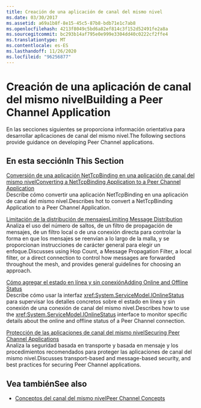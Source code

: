 ```yaml
---
title: Creación de una aplicación de canal del mismo nivel
ms.date: 03/30/2017
ms.assetid: a69a1b8f-8e15-45c5-87b8-bdb71e1c7ab8
ms.openlocfilehash: 4213f8049c5bd6a82ef814c3f152d52491fe2a8a
ms.sourcegitcommit: bc293b14af795e0e999e3304dd40c0222cf2ffe4
ms.translationtype: MT
ms.contentlocale: es-ES
ms.lasthandoff: 11/26/2020
ms.locfileid: "96256877"
---
```

# <a name="building-a-peer-channel-application"></a><span data-ttu-id="3c040-102">Creación de una aplicación de canal del mismo nivel</span><span class="sxs-lookup"><span data-stu-id="3c040-102">Building a Peer Channel Application</span></span>

<span data-ttu-id="3c040-103">En las secciones siguientes se proporciona información orientativa para desarrollar aplicaciones de canal del mismo nivel.</span><span class="sxs-lookup"><span data-stu-id="3c040-103">The following sections provide guidance on developing Peer Channel applications.</span></span>  
  
## <a name="in-this-section"></a><span data-ttu-id="3c040-104">En esta sección</span><span class="sxs-lookup"><span data-stu-id="3c040-104">In This Section</span></span>  

 [<span data-ttu-id="3c040-105">Conversión de una aplicación NetTcpBinding en una aplicación de canal del mismo nivel</span><span class="sxs-lookup"><span data-stu-id="3c040-105">Converting a NetTcpBinding Application to a Peer Channel Application</span></span>](converting-a-nettcpbinding-application-to-a-peer-channel-application.md)  
 <span data-ttu-id="3c040-106">Describe cómo convertir una aplicación NetTcpBinding en una aplicación de canal del mismo nivel.</span><span class="sxs-lookup"><span data-stu-id="3c040-106">Describes hot to convert a NetTcpBinding Application to a Peer Channel Application.</span></span>  
  
 [<span data-ttu-id="3c040-107">Limitación de la distribución de mensajes</span><span class="sxs-lookup"><span data-stu-id="3c040-107">Limiting Message Distribution</span></span>](limiting-message-distribution.md)  
 <span data-ttu-id="3c040-108">Analiza el uso del número de saltos, de un filtro de propagación de mensajes, de un filtro local o de una conexión directa para controlar la forma en que los mensajes se reenvían a lo largo de la malla, y se proporcionan instrucciones de carácter general para elegir un enfoque.</span><span class="sxs-lookup"><span data-stu-id="3c040-108">Discusses using Hop Count, a Message Propagation Filter, a local filter, or a direct connection to control how messages are forwarded throughout the mesh, and provides general guidelines for choosing an approach.</span></span>  
  
 [<span data-ttu-id="3c040-109">Cómo agregar el estado en línea y sin conexión</span><span class="sxs-lookup"><span data-stu-id="3c040-109">Adding Online and Offline Status</span></span>](adding-online-and-offline-status.md)  
 <span data-ttu-id="3c040-110">Describe cómo usar la interfaz <xref:System.ServiceModel.IOnlineStatus> para supervisar los detalles concretos sobre el estado en línea y sin conexión de una conexión de canal del mismo nivel.</span><span class="sxs-lookup"><span data-stu-id="3c040-110">Describes how to use the <xref:System.ServiceModel.IOnlineStatus> interface to monitor specific details about the online and offline status of a Peer Channel connection.</span></span>  
  
 [<span data-ttu-id="3c040-111">Protección de las aplicaciones de canal del mismo nivel</span><span class="sxs-lookup"><span data-stu-id="3c040-111">Securing Peer Channel Applications</span></span>](securing-peer-channel-applications.md)  
 <span data-ttu-id="3c040-112">Analiza la seguridad basada en transporte y basada en mensaje y los procedimientos recomendados para proteger las aplicaciones de canal del mismo nivel.</span><span class="sxs-lookup"><span data-stu-id="3c040-112">Discusses transport-based and message-based security, and best practices for securing Peer Channel applications.</span></span>  
  
## <a name="see-also"></a><span data-ttu-id="3c040-113">Vea también</span><span class="sxs-lookup"><span data-stu-id="3c040-113">See also</span></span>

- [<span data-ttu-id="3c040-114">Conceptos del canal del mismo nivel</span><span class="sxs-lookup"><span data-stu-id="3c040-114">Peer Channel Concepts</span></span>](peer-channel-concepts.md)
